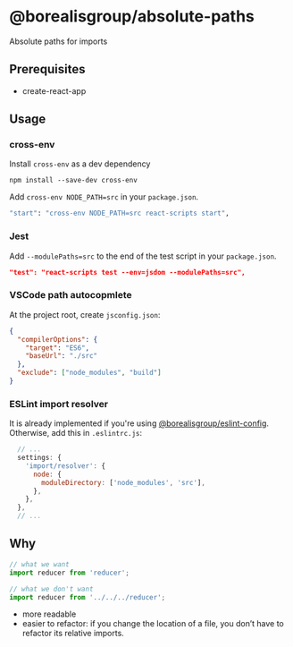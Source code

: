 # @borealisgroup/absolute-paths

Absolute paths for imports

## Prerequisites

- create-react-app

## Usage

### cross-env
Install `cross-env` as a dev dependency

```
npm install --save-dev cross-env
```

Add `cross-env NODE_PATH=src` in your `package.json`.

```bash
"start": "cross-env NODE_PATH=src react-scripts start",
```

### Jest

Add `--modulePaths=src` to the end of the test script in your `package.json`.

```json
"test": "react-scripts test --env=jsdom --modulePaths=src",
```

### VSCode path autocopmlete
At the project root, create `jsconfig.json`:

```json
{
  "compilerOptions": {
    "target": "ES6",
    "baseUrl": "./src"
  },
  "exclude": ["node_modules", "build"]
}
```

### ESLint import resolver
It is already implemented if you're using [@borealisgroup/eslint-config](https://www.npmjs.com/package/@borealisgroup/eslint-config). Otherwise, add this in `.eslintrc.js`:

```js
  // ...
  settings: {
    'import/resolver': {
      node: {
        moduleDirectory: ['node_modules', 'src'],
      },
    },
  },
  // ...
```

## Why

```js
// what we want
import reducer from 'reducer';

// what we don't want
import reducer from '../../../reducer';
```

- more readable
- easier to refactor: if you change the location of a file, you don’t have to refactor its relative imports.
